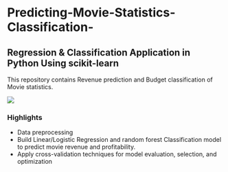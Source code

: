 # Predicting-Movie-Statistics-Classification-

## Regression & Classification Application in Python Using scikit-learn

This repository contains Revenue prediction and Budget classification of Movie statistics.

![](https://www.google.com/imgres?imgurl=https%3A%2F%2Fidealbloghub.com%2Fwp-content%2Fuploads%2F2020%2F02%2FTop-best-Android-Apps-to-watch-and-stream-free-movies-online.jpg&imgrefurl=https%3A%2F%2Fidealbloghub.com%2F5-movie-apps-for-streaming-free-movies-on-android%2F&tbnid=wP-q2TB8MT1qZM&vet=12ahUKEwi7wpT3mbDrAhXggaQKHewCAHkQMygvegUIARC6Ag..i&docid=sC2_wz5YHpguLM&w=740&h=416&itg=1&q=movie&ved=2ahUKEwi7wpT3mbDrAhXggaQKHewCAHkQMygvegUIARC6Ag)

### Highlights
  * Data preprocessing
  * Build Linear/Logistic Regression and random forest Classification model to predict movie revenue and profitability.
  * Apply cross-validation techniques for model evaluation, selection, and optimization
